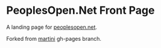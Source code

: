 # PeoplesOpen.Net Front Page

A landing page for [peoplesopen.net](http://peoplesopen.net/).

Forked from [martini](https://github.com/codegangsta/martini) gh-pages branch.
